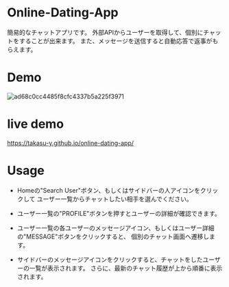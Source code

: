 # Online-Dating-App
簡易的なチャットアプリです。
外部APIからユーザーを取得して、個別にチャットをすることが出来ます。
また、メッセージを送信すると自動応答で返事がもらえます。


# Demo
![ad68c0cc4485f8cfc4337b5a225f3971](https://user-images.githubusercontent.com/63044039/140915268-13bc3044-ddbb-4a88-a209-7bc06bea06be.gif)



# live demo
https://takasu-y.github.io/online-dating-app/

# Usage
* Homeの"Search User"ボタン、もしくはサイドバーの人アイコンをクリックして
ユーザー一覧からチャットしたい相手を選んでください。

* ユーザー一覧の"PROFILE"ボタンを押すとユーザーの詳細が確認できます。
* ユーザー一覧の各ユーザーのメッセージアイコン、もしくはユーザー詳細の"MESSAGE"ボタンをクリックすると、
個別のチャット画面へ遷移します。
* サイドバーのメッセージアイコンをクリックすると、チャットをしたユーザーの一覧が表示されます。
さらに、最新のチャット履歴が上から順番に表示されます。